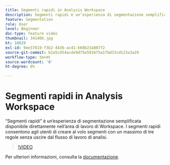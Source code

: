 ```yaml
---
title: Segmenti rapidi in Analysis Workspace
description: Segmenti rapidi è un’esperienza di segmentazione semplificata disponibile direttamente nell’area di lavoro di Workspace. I segmenti rapidi consentono agli utenti di creare al volo segmenti con un massimo di tre regole senza uscire dal flusso di lavoro di analisi.
feature: Segmentation
role: User
level: Beginner
doc-type: feature video
thumbnail: 341466.jpg
kt: 10029
exl-id: 9ee37819-f3b2-4436-ac41-b68b23a807f2
source-git-commit: b1a5cd54acde9d75e591675a1fbd33cd123a3a29
workflow-type: tm+mt
source-wordcount: '0'
ht-degree: 0%

---
```


# Segmenti rapidi in Analysis Workspace

“Segmenti rapidi” è un’esperienza di segmentazione semplificata disponibile direttamente nell’area di lavoro di Workspace. I segmenti rapidi consentono agli utenti di creare al volo segmenti con un massimo di tre regole senza uscire dal flusso di lavoro di analisi.

>[!VIDEO](https://video.tv.adobe.com/v/345338/?quality=12&learn=on&captions=ita)

Per ulteriori informazioni, consulta la [documentazione](https://experienceleague.adobe.com/docs/analytics/analyze/analysis-workspace/components/segments/quick-segments.html?lang=it).
